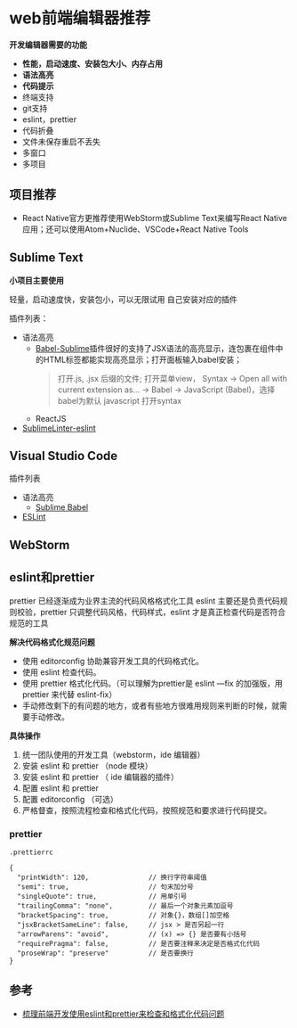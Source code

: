 # web前端编辑器推荐

**开发编辑器需要的功能**

* **性能，启动速度、安装包大小、内存占用**
* **语法高亮**
* **代码提示**
* 终端支持
* git支持
* eslint，prettier
* 代码折叠
* 文件未保存重启不丢失
* 多窗口
* 多项目

## 项目推荐

* React Native官方更推荐使用WebStorm或Sublime Text来编写React Native应用；还可以使用Atom+Nuclide、VSCode+React Native Tools


## Sublime Text

**小项目主要使用**

轻量，启动速度快，安装包小，可以无限试用
自己安装对应的插件

插件列表：

* 语法高亮
  + [Babel-Sublime](https://github.com/babel/babel-sublime)插件很好的支持了JSX语法的高亮显示，连包裹在组件中的HTML标签都能实现高亮显示；打开面板输入babel安装；
    > 打开.js, .jsx 后缀的文件;
    > 打开菜单view， Syntax -> Open all with current extension as... -> Babel -> JavaScript (Babel)，选择babel为默认 javascript 打开syntax
  + ReactJS
* [SublimeLinter-eslint](https://github.com/SublimeLinter/SublimeLinter-eslint)

## Visual Studio Code

插件列表
* 语法高亮
  + [Sublime Babel](https://marketplace.visualstudio.com/items?itemName=joshpeng.sublime-babel-vscode)
* [ESLint](https://marketplace.visualstudio.com/items?itemName=dbaeumer.vscode-eslint)

## WebStorm 


## eslint和prettier

prettier 已经逐渐成为业界主流的代码风格格式化工具
eslint 主要还是负责代码规则校验，prettier 只调整代码风格，代码样式，eslint 才是真正检查代码是否符合规范的工具

**解决代码格式化规范问题**

* 使用 editorconfig 协助兼容开发工具的代码格式化。
* 使用 eslint 检查代码。
* 使用 prettier 格式化代码。（可以理解为prettier是 eslint —fix 的加强版，用 prettier 来代替 eslint-fix）
* 手动修改剩下的有问题的地方，或者有些地方很难用规则来判断的时候，就需要手动修改。

**具体操作**

1.	统一团队使用的开发工具（webstorm，ide 编辑器）
2.	安装 eslint 和 prettier （node 模块）
3.	安装 eslint 和 prettier （ ide 编辑器的插件）
4.	配置 eslint 和 prettier
5.	配置 editorconfig （可选）
6.	严格督查，按照流程检查和格式化代码，按照规范和要求进行代码提交。

### prettier

```
.prettierrc 

{
  "printWidth": 120,               // 换行字符串阈值
  "semi": true,                    // 句末加分号
  "singleQuote": true,             // 用单引号
  "trailingComma": "none",         // 最后一个对象元素加逗号
  "bracketSpacing": true,          // 对象{}，数组[]加空格
  "jsxBracketSameLine": false,     // jsx > 是否另起一行
  "arrowParens": "avoid",          // (x) => {} 是否要有小括号
  "requirePragma": false,          // 是否要注释来决定是否格式化代码
  "proseWrap": "preserve"          // 是否要换行
}
```





## 参考

* [梳理前端开发使用eslint和prettier来检查和格式化代码问题](http://web.jobbole.com/94786/)




